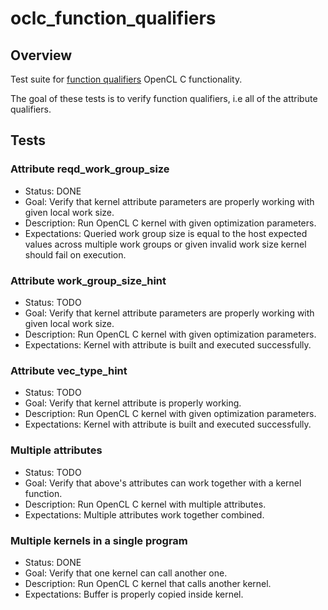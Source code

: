 # oclc_function_qualifiers

## Overview
Test suite for [function qualifiers](https://www.khronos.org/registry/OpenCL/specs/2.2/html/OpenCL_C.html#function-qualifiers) OpenCL C functionality.

The goal of these tests is to verify function qualifiers, i.e all of the attribute qualifiers.

## Tests

### Attribute reqd_work_group_size

* Status: DONE
* Goal: Verify that kernel attribute parameters are properly working with given local work size.
* Description: Run OpenCL C kernel with given optimization parameters.
* Expectations: Queried work group size is equal to the host expected values across multiple work groups or given invalid work size kernel should fail on execution.

### Attribute work_group_size_hint

* Status: TODO
* Goal: Verify that kernel attribute parameters are properly working with given local work size.
* Description: Run OpenCL C kernel with given optimization parameters.
* Expectations: Kernel with attribute is built and executed successfully.

### Attribute vec_type_hint

* Status: TODO
* Goal: Verify that kernel attribute is properly working.
* Description: Run OpenCL C kernel with given optimization parameters.
* Expectations: Kernel with attribute is built and executed successfully.

### Multiple attributes

* Status: TODO
* Goal: Verify that above's attributes can work together with a kernel function.
* Description: Run OpenCL C kernel with multiple attributes.
* Expectations: Multiple attributes work together combined.

### Multiple kernels in a single program

* Status: DONE
* Goal: Verify that one kernel can call another one.
* Description: Run OpenCL C kernel that calls another kernel.
* Expectations: Buffer is properly copied inside kernel.

